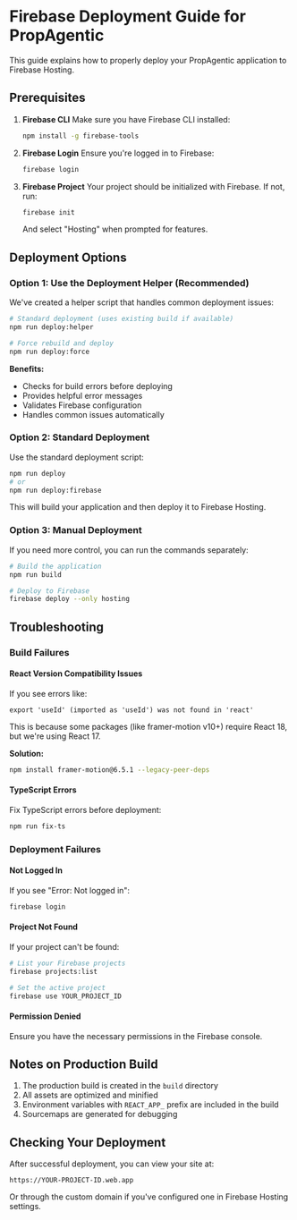 # Firebase Deployment Guide for PropAgentic

This guide explains how to properly deploy your PropAgentic application to Firebase Hosting.

## Prerequisites

1. **Firebase CLI**
   Make sure you have Firebase CLI installed:
   ```bash
   npm install -g firebase-tools
   ```

2. **Firebase Login**
   Ensure you're logged in to Firebase:
   ```bash
   firebase login
   ```

3. **Firebase Project**
   Your project should be initialized with Firebase. If not, run:
   ```bash
   firebase init
   ```
   And select "Hosting" when prompted for features.

## Deployment Options

### Option 1: Use the Deployment Helper (Recommended)

We've created a helper script that handles common deployment issues:

```bash
# Standard deployment (uses existing build if available)
npm run deploy:helper

# Force rebuild and deploy
npm run deploy:force
```

**Benefits:**
- Checks for build errors before deploying
- Provides helpful error messages
- Validates Firebase configuration
- Handles common issues automatically

### Option 2: Standard Deployment

Use the standard deployment script:

```bash
npm run deploy
# or
npm run deploy:firebase
```

This will build your application and then deploy it to Firebase Hosting.

### Option 3: Manual Deployment

If you need more control, you can run the commands separately:

```bash
# Build the application
npm run build

# Deploy to Firebase
firebase deploy --only hosting
```

## Troubleshooting

### Build Failures

#### React Version Compatibility Issues

If you see errors like:
```
export 'useId' (imported as 'useId') was not found in 'react'
```

This is because some packages (like framer-motion v10+) require React 18, but we're using React 17.

**Solution:**
```bash
npm install framer-motion@6.5.1 --legacy-peer-deps
```

#### TypeScript Errors

Fix TypeScript errors before deployment:
```bash
npm run fix-ts
```

### Deployment Failures

#### Not Logged In

If you see "Error: Not logged in":
```bash
firebase login
```

#### Project Not Found

If your project can't be found:
```bash
# List your Firebase projects
firebase projects:list

# Set the active project
firebase use YOUR_PROJECT_ID
```

#### Permission Denied

Ensure you have the necessary permissions in the Firebase console.

## Notes on Production Build

1. The production build is created in the `build` directory
2. All assets are optimized and minified
3. Environment variables with `REACT_APP_` prefix are included in the build
4. Sourcemaps are generated for debugging

## Checking Your Deployment

After successful deployment, you can view your site at:
```
https://YOUR-PROJECT-ID.web.app
```

Or through the custom domain if you've configured one in Firebase Hosting settings. 